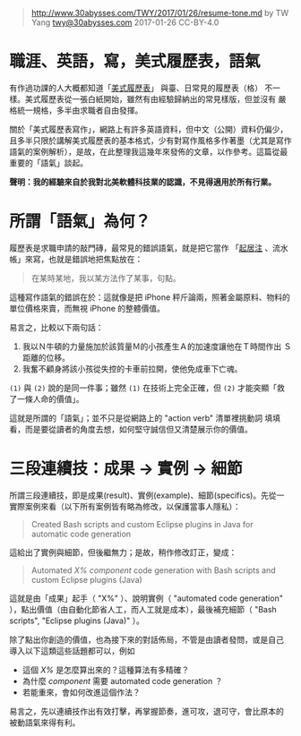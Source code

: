 ﻿> http://www.30abysses.com/TWY/2017/01/26/resume-tone.md
> by TW Yang <twy@30abysses.com> 2017-01-26 CC-BY-4.0

# 職涯、英語，寫，美式履歷表，語氣

有作過功課的人大概都知道「[美式履歷表][1]」 與臺、日常見的履歷表（格）
不一樣。美式履歷表從一張白紙開始，雖然有由經驗歸納出的常見樣版，但並沒有
嚴格統一規格，多半由求職者自由發揮。

[1]: https://en.wikipedia.org/wiki/R%C3%A9sum%C3%A9

關於「美式履歷表寫作」，網路上有許多英語資料，但中文（公開）資料仍偏少，
且多半只限於講解美式履歷表的基本格式，少有對寫作風格多作著墨（尤其是寫作
語氣的案例解析），是故，在此整理我這幾年來發佈的文章，以作參考。這篇從最
重要的「語氣」談起。

**聲明：我的經驗來自於我對北美軟體科技業的認識，不見得適用於所有行業。**



# 所謂「語氣」為何？

履歷表是求職申請的敲門磚，最常見的錯誤語氣，就是把它當作
「[起居注][2] 、流水帳」來寫，也就是錯誤地把焦點放在：

> 在某時某地，我以某方法作了某事，句點。

[2]: https://zh.wikipedia.org/zh-tw/%E8%B5%B7%E5%B1%85%E6%B3%A8

這種寫作語氣的錯誤在於：這就像是把 iPhone 秤斤論兩，照著金屬原料、物料的
單位價格來賣，而無視 iPhone 的整體價值。

易言之，比較以下兩句話：

1.  我以Ｎ牛頓的力量施加於該質量Ｍ的小孩產生Ａ的加速度讓他在Ｔ時間作出
    Ｓ距離的位移。
2.  我奮不顧身將該小孩從失控的卡車前拉開，使他免成車下亡魂。

`(1)` 與 `(2)`  說的是同一件事；雖然 `(1)`  在技術上完全正確，但 `(2)`
才能突顯「救了一條人命的價值」。

這就是所謂的「語氣」；並不只是從網路上的 "action verb"  清單裡挑動詞
填填看，而是要從讀者的角度去想，如何堅守誠信但又清楚展示你的價值。



# 三段連續技：成果 → 實例 → 細節

所謂三段連續技，即是成果(result)、實例(example)、細節(specifics)。先從一
實際案例來看（以下所有案例皆有略為修改，以保護當事人隱私）：

> Created Bash scripts and custom Eclipse plugins in Java for automatic code generation

這給出了實例與細節，但後繼無力；是故，稍作修改訂正，變成：

> Automated _X%_ _component_ code generation with Bash scripts and custom Eclipse plugins (Java)

這就是由「成果」起手（ "X%" ）、說明實例（ "automated code generation"
），點出價值（由自動化節省人工，而人工就是成本），最後補充細節（
"Bash scripts", "Eclipse plugins (Java)"  ）。

除了點出你創造的價值，也為接下來的對話佈局，不管是由讀者發問，或是自己
導入以下這類這些話題都可以，例如

* 這個 _X%_ 是怎麼算出來的？這種算法有多精確？
* 為什麼 _component_  需要 automated code generation  ？
* 若能重來，會如何改進這個作法？

易言之，先以連續技作出有效打擊，再掌握節奏，進可攻，退可守，會比原本的
被動語氣來得有利。

